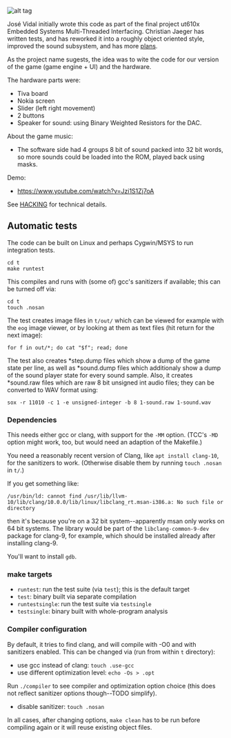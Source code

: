 ![alt tag](https://banner2.cleanpng.com/20180622/pc/kisspng-space-invaders-video-game-computer-icons-space-invader-5b2db8bf2434a4.4760147715297230711483.jpg)

José Vidal initially wrote this code as part of the final project
ut610x Embedded Systems Multi-Threaded Interfacing. Christian Jaeger
has written tests, and has reworked it into a roughly object oriented
style, improved the sound subsystem, and has more [plans](TODO.md).

As the project name sugests, the idea was to wite the code for our version of the game (game engine + UI) and the hardware.

The hardware parts were:

* Tiva board
* Nokia screen
* Slider (left right movement)
* 2 buttons
* Speaker for sound: using Binary Weighted Resistors for the DAC.


About the game music:

 *  The software side had 4 groups 8 bit of sound packed into 32 bit
    words, so more sounds could be loaded into the ROM, played back
    using masks.

Demo:

* https://www.youtube.com/watch?v=Jzi1S1Zj7oA

See [HACKING](HACKING.md) for technical details.


## Automatic tests

The code can be built on Linux and perhaps Cygwin/MSYS to run
integration tests.

    cd t
    make runtest

This compiles and runs with (some of) gcc's sanitizers if
available; this can be turned off via:

    cd t
    touch .nosan

The test creates image files in `t/out/` which can be viewed for
example with the `eog` image viewer, or by looking at them as text
files (hit return for the next image):

    for f in out/*; do cat "$f"; read; done

The test also creates *step.dump files which show a dump of the game
state per line, as well as *sound.dump files which additionaly show a
dump of the sound player state for every sound sample. Also, it
creates *sound.raw files which are raw 8 bit unsigned int audio files;
they can be converted to WAV format using:

    sox -r 11010 -c 1 -e unsigned-integer -b 8 1-sound.raw 1-sound.wav

### Dependencies

This needs either gcc or clang, with support for the `-MM`
option. (TCC's `-MD` option might work, too, but would need an
adaption of the Makefile.)

You need a reasonably recent version of Clang, like `apt install
clang-10`, for the sanitizers to work. (Otherwise disable them by
running `touch .nosan` in `t/`.)

If you get something like:

    /usr/bin/ld: cannot find /usr/lib/llvm-10/lib/clang/10.0.0/lib/linux/libclang_rt.msan-i386.a: No such file or directory

then it's because you're on a 32 bit system--apparently msan only
works on 64 bit systems. The library would be part of the
`libclang-common-9-dev` package for clang-9, for example, which should
be installed already after installing clang-9.

You'll want to install `gdb`.

### make targets

* `runtest`: run the test suite (via `test`); this is the default
    target
* `test`: binary built via separate compilation
* `runtestsingle`: run the test suite via `testsingle`
* `testsingle`: binary built with whole-program analysis

### Compiler configuration

By default, it tries to find clang, and will compile with -O0 and with
sanitizers enabled. This can be changed via (run from within `t`
directory):

* use gcc instead of clang: `touch .use-gcc`
* use different optimization level: `echo -Os > .opt`

Run `./compiler` to see compiler and optimization option choice (this
does not reflect sanitizer options though--TODO simplify).

* disable sanitizer: `touch .nosan`

In all cases, after changing options, `make clean` has to be run
before compiling again or it will reuse existing object files.

